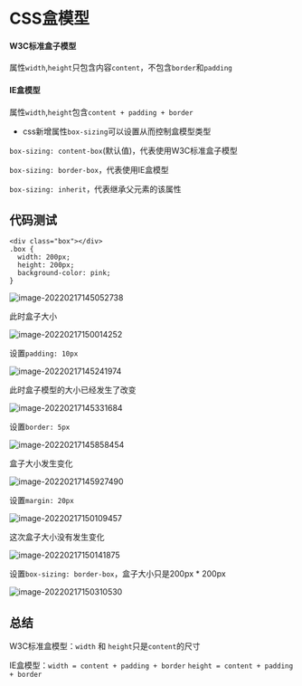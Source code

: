 # CSS盒模型

#### W3C标准盒子模型

属性`width`,`height`只包含内容`content`，不包含`border`和`padding`

#### IE盒模型

属性`width`,`height`包含`content + padding + border`

- css新增属性`box-sizing`可以设置从而控制盒模型类型

`box-sizing: content-box`(默认值)，代表使用W3C标准盒子模型

`box-sizing: border-box`，代表使用IE盒模型

`box-sizing: inherit`，代表继承父元素的该属性

## 代码测试

```vue
<div class="box"></div>
.box {
  width: 200px;
  height: 200px;
  background-color: pink;
}
```

![image-20220217145052738](../../public/css-box/image-20220217145052738.png)

此时盒子大小

![image-20220217150014252](../../public/css-box/image-20220217150014252.png)

设置`padding: 10px`

![image-20220217145241974](../../public/css-box/image-20220217145241974.png)

此时盒子模型的大小已经发生了改变



![image-20220217145331684](../../public/css-box/image-20220217145331684.png)

设置`border: 5px`

![image-20220217145858454](../../public/css-box/image-20220217145858454.png)

盒子大小发生变化

![image-20220217145927490](../../public/css-box/image-20220217145927490.png)

设置`margin: 20px`

![image-20220217150109457](../../public/css-box/image-20220217150109457.png)

这次盒子大小没有发生变化

![image-20220217150141875](../../public/css-box/image-20220217150141875.png)

设置`box-sizing: border-box`，盒子大小只是200px * 200px

![image-20220217150310530](../../public/css-box/image-20220217150310530.png)

## 总结

W3C标准盒模型：`width` 和 `height`只是`content`的尺寸

IE盒模型：`width = content + padding + border`      `height = content + padding + border`

